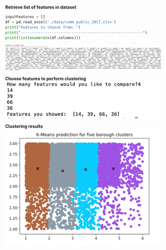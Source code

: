 **Retrieve list of features in dataset**
```python
inputFeatures = []
df = pd.read_excel('./data/comm_public_2017.xlsx')
print("Features to choose from: ")
print("-------------------------------------------------------")
print(list(enumerate(df.columns)))
```
![Image](/images/list_of_features.png?raw=true)

**Choose features to perform clustering**
![Image](/images/add_features.png?raw=true)

**Clustering results**
![Image](/images/result.png?raw=true)
